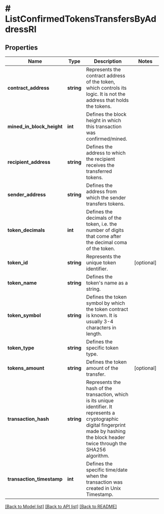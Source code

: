 # # ListConfirmedTokensTransfersByAddressRI

## Properties

Name | Type | Description | Notes
------------ | ------------- | ------------- | -------------
**contract_address** | **string** | Represents the contract address of the token, which controls its logic. It is not the address that holds the tokens. |
**mined_in_block_height** | **int** | Defines the block height in which this transaction was confirmed/mined. |
**recipient_address** | **string** | Defines the address to which the recipient receives the transferred tokens. |
**sender_address** | **string** | Defines the address from which the sender transfers tokens. |
**token_decimals** | **int** | Defines the decimals of the token, i.e. the number of digits that come after the decimal coma of the token. |
**token_id** | **string** | Represents the unique token identifier. | [optional]
**token_name** | **string** | Defines the token&#39;s name as a string. |
**token_symbol** | **string** | Defines the token symbol by which the token contract is known. It is usually 3-4 characters in length. |
**token_type** | **string** | Defines the specific token type. |
**tokens_amount** | **string** | Defines the token amount of the transfer. | [optional]
**transaction_hash** | **string** | Represents the hash of the transaction, which is its unique identifier. It represents a cryptographic digital fingerprint made by hashing the block header twice through the SHA256 algorithm. |
**transaction_timestamp** | **int** | Defines the specific time/date when the transaction was created in Unix Timestamp. |

[[Back to Model list]](../../README.md#models) [[Back to API list]](../../README.md#endpoints) [[Back to README]](../../README.md)

